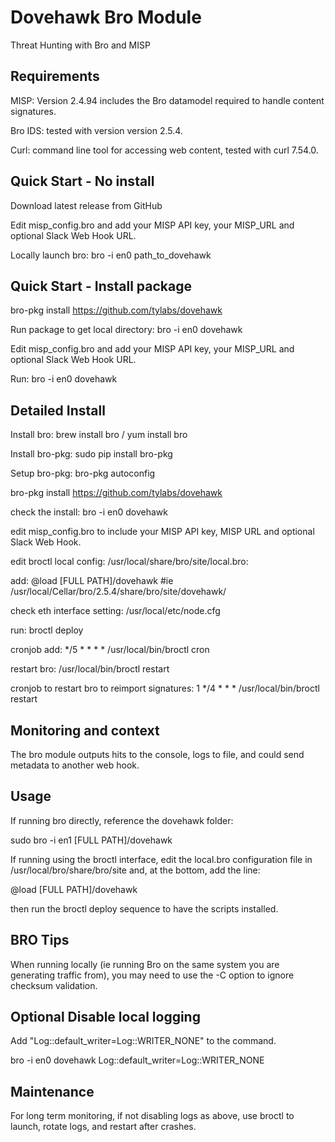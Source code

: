 # Dovehawk Bro Module

Threat Hunting with Bro and MISP


## Requirements

MISP: Version 2.4.94 includes the Bro datamodel required to handle content signatures.

Bro IDS: tested with version version 2.5.4.

Curl: command line tool for accessing web content, tested with curl 7.54.0.


## Quick Start - No install

Download latest release from GitHub

Edit misp_config.bro and add your MISP API key, your MISP_URL and optional Slack Web Hook URL.

Locally launch bro: bro -i en0 path_to_dovehawk


## Quick Start - Install package

bro-pkg install https://github.com/tylabs/dovehawk

Run package to get local directory: bro -i en0 dovehawk

Edit misp_config.bro and add your MISP API key, your MISP_URL and optional Slack Web Hook URL.

Run: bro -i en0 dovehawk



## Detailed Install

Install bro: brew install bro / yum install bro

Install bro-pkg: sudo pip install bro-pkg

Setup bro-pkg: bro-pkg autoconfig

bro-pkg install https://github.com/tylabs/dovehawk

check the install: bro -i en0 dovehawk

edit misp_config.bro to include your MISP API key, MISP URL and optional Slack Web Hook.

edit broctl local config: /usr/local/share/bro/site/local.bro:

add: @load [FULL PATH]/dovehawk #ie  /usr/local/Cellar/bro/2.5.4/share/bro/site/dovehawk/

check eth interface setting: /usr/local/etc/node.cfg

run: broctl deploy

cronjob add: */5 * * * * /usr/local/bin/broctl cron

restart bro: /usr/local/bin/broctl restart

cronjob to restart bro to reimport signatures: 1 */4 * * * /usr/local/bin/broctl restart


## Monitoring and context

The bro module outputs hits to the console, logs to file, and could send metadata to another web hook.


## Usage

If running bro directly, reference the dovehawk folder:

sudo bro -i en1 [FULL PATH]/dovehawk

If running using the broctl interface, edit the local.bro configuration file in /usr/local/bro/share/bro/site and, at the bottom, add the line:

@load [FULL PATH]/dovehawk

then run the broctl deploy sequence to have the scripts installed.


## BRO Tips

When running locally (ie running Bro on the same system you are generating traffic from), you may need to use the -C option to ignore checksum validation.


## Optional Disable local logging

Add "Log::default_writer=Log::WRITER_NONE" to the command.

bro -i en0 dovehawk Log::default_writer=Log::WRITER_NONE


## Maintenance

For long term monitoring, if not disabling logs as above, use broctl to launch, rotate logs, and restart after crashes.



